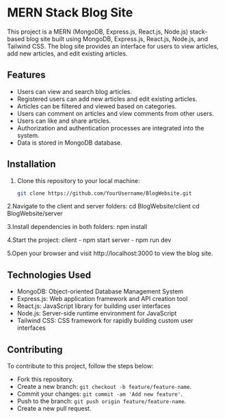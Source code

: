 # MERN Stack Blog Site

This project is a MERN (MongoDB, Express.js, React.js, Node.js) stack-based blog site built using MongoDB, Express.js, React.js, Node.js, and Tailwind CSS. The blog site provides an interface for users to view articles, add new articles, and edit existing articles.

## Features

- Users can view and search blog articles.
- Registered users can add new articles and edit existing articles.
- Articles can be filtered and viewed based on categories.
- Users can comment on articles and view comments from other users.
- Users can like and share articles.
- Authorization and authentication processes are integrated into the system.
- Data is stored in MongoDB database.

## Installation

1. Clone this repository to your local machine:

   ```bash
   git clone https://github.com/YourUsername/BlogWebsite.git

2.Navigate to the client and server folders:
  cd BlogWebsite/client
  cd BlogWebsite/server

3.Install dependencies in both folders:
  npm install

4.Start the project:
  client - npm start
  server - npm run dev

5.Open your browser and visit http://localhost:3000 to view the blog site.

## Technologies Used

- MongoDB: Object-oriented Database Management System
- Express.js: Web application framework and API creation tool
- React.js: JavaScript library for building user interfaces
- Node.js: Server-side runtime environment for JavaScript
- Tailwind CSS: CSS framework for rapidly building custom user interfaces

## Contributing
To contribute to this project, follow the steps below:
- Fork this repository.
- Create a new branch: `git checkout -b feature/feature-name`.
- Commit your changes: `git commit -am 'Add new feature'`.
- Push to the branch: `git push origin feature/feature-name`.
- Create a new pull request.




